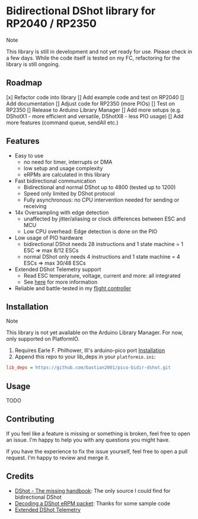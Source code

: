 # Bidirectional DShot library for RP2040 / RP2350

> [!NOTE]
> This library is still in development and not yet ready for use. Please check in a few days. While the code itself is tested on my FC, refactoring for the library is still ongoing.

## Roadmap

[x] Refactor code into library
[] Add example code and test on RP2040
[] Add documentation
[] Adjust code for RP2350 (more PIOs)
[] Test on RP2350
[] Release to Arduino Library Manager
[] Add more setups (e.g. DShotX1 - more efficient and versatile, DShotX8 - less PIO usage)
[] Add more features (command queue, sendAll etc.)

## Features

-   Easy to use
    -   no need for timer, interrupts or DMA
    -   low setup and usage complexity
    -   eRPMs are calculated in this library
-   Fast bidirectional communication
    -   Bidirectional and normal DShot up to 4800 (tested up to 1200)
    -   Speed only limited by DShot protocol
    -   Fully asynchronous: no CPU intervention needed for sending or receiving
-   14x Oversampling with edge detection
    -   unaffected by jitter/aliasing or clock differences between ESC and MCU
    -   Low CPU overhead: Edge detection is done on the PIO
-   Low usage of PIO hardware
    -   bidirectional DShot needs 28 instructions and 1 state machine = 1 ESC => max 8/12 ESCs
    -   normal DShot only needs 4 instructions and 1 state machine = 4 ESCs => max 30/48 ESCs
-   Extended DShot Telemetry support
    -   Read ESC temperature, voltage, current and more: all integrated
    -   See [here](https://github.com/bird-sanctuary/extended-dshot-telemetry) for more information
-   Reliable and battle-tested in my [flight controller](https://github.com/bastian2001/Kolibri-FC)

## Installation

> [!NOTE]
> This library is not yet available on the Arduino Library Manager. For now, only supported on PlatformIO.

1. Requires Earle F. Philhower, III's arduino-pico port [Installation](https://arduino-pico.readthedocs.io/en/latest/install.html)
2. Append this repo to your lib_deps in your `platformio.ini`:

```ini
lib_deps = https://github.com/bastian2001/pico-bidir-dshot.git
```

## Usage

TODO

## Contributing

If you feel like a feature is missing or something is broken, feel free to open an issue. I'm happy to help you with any questions you might have.

If you have the experience to fix the issue yourself, feel free to open a pull request. I'm happy to review and merge it.

## Credits

-   [DShot - The missing handbook](https://brushlesswhoop.com/dshot-and-bidirectional-dshot/): The only source I could find for bidirectional DShot
-   [Decoding a DShot eRPM packet](https://github.com/betaflight/betaflight/blob/master/src/main/drivers/dshot_bitbang_decode.c): Thanks for some sample code
-   [Extended DShot Telemetry](https://github.com/bird-sanctuary/extended-dshot-telemetry)
